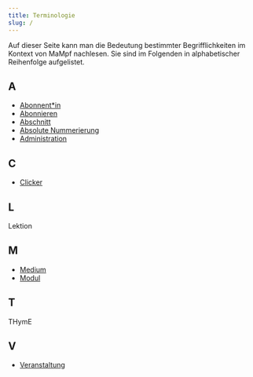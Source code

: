 ```yaml
---
title: Terminologie
slug: /
---
```


Auf dieser Seite kann man die Bedeutung bestimmter Begrifflichkeiten im Kontext von MaMpf nachlesen. Sie sind im Folgenden in alphabetischer Reihenfolge aufgelistet.

## A
* [Abonnent\*in](def-subscriber)
* [Abonnieren](def-subscribing)
* [Abschnitt](def-section)
* [Absolute Nummerierung](def-abs-numbering)
* [Administration](def-administration)

## C
* [Clicker](def-clicker.md)

## L
Lektion

## M
* [Medium](def-medium.md)
* [Modul](def-module.md)

## T
THymE

## V
* [Veranstaltung](def-event-series.md)
